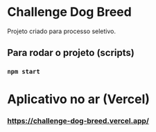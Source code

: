 # Challenge Dog Breed

Projeto criado para processo seletivo.

## Para rodar o projeto (scripts)

### `npm start`

# Aplicativo no ar (Vercel)

### https://challenge-dog-breed.vercel.app/
